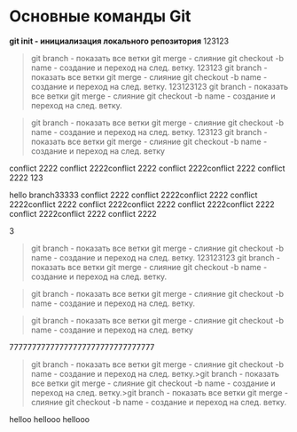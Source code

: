 # Основные команды Git
**git init - инициализация локального репозитория**
123123
>git branch - показать все ветки 
>git merge - слияние 
>git checkout -b name - создание и переход на след. ветку.
123123
>git branch - показать все ветки 
>git merge - слияние 
>git checkout -b name - создание и переход на след. ветку.
123123123
>git branch - показать все ветки 
>git merge - слияние 
>git checkout -b name - создание и переход на след. ветку.

>git branch - показать все ветки 
>git merge - слияние 
>git checkout -b name - создание и переход на след. ветку.
123123
>git branch - показать все ветки 
>git merge - слияние 
>git checkout -b name - создание и переход на след. ветку



conflict 2222
conflict 2222conflict 2222
conflict 2222conflict 2222
conflict 2222
123

hello branch33333
conflict 2222
conflict 2222conflict 2222
conflict 2222conflict 2222
conflict 2222conflict 2222
conflict 2222conflict 2222
conflict 2222conflict 2222
conflict 2222


3
>git branch - показать все ветки 
>git merge - слияние 
>git checkout -b name - создание и переход на след. ветку.
123123123
>git branch - показать все ветки 
>git merge - слияние 
>git checkout -b name - создание и переход на след. ветку.

>git branch - показать все ветки 
>git merge - слияние 
>git checkout -b name - создание и переход на след. ветку.

>git branch - показать все ветки 
>git merge - слияние 
>git checkout -b name - создание и переход на след. ветку

77777777777777777777777777777777

>git branch - показать все ветки 
>git merge - слияние 
>git checkout -b name - создание и переход на след. ветку.>git branch - показать все ветки 
>git merge - слияние 
>git checkout -b name - создание и переход на след. ветку.>git branch - показать все ветки 
>git merge - слияние 
>git checkout -b name - создание и переход на след. ветку.


helloo hellooo hellooo